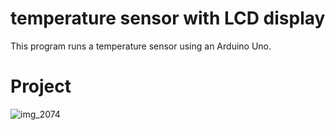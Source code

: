 # temperature sensor with LCD display

This program runs a temperature sensor using an Arduino Uno.

# Project

![img_2074](https://user-images.githubusercontent.com/14815045/28242776-d76f8ea0-6969-11e7-8fdb-3ff9248ff6ca.JPG)
